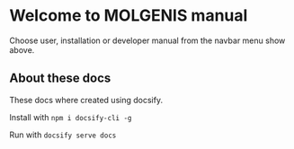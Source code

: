 # Welcome to MOLGENIS manual

Choose user, installation or developer manual from the navbar menu show above.

## About these docs

These docs where created using docsify.

Install with
`npm i docsify-cli -g`

Run with
`docsify serve docs`